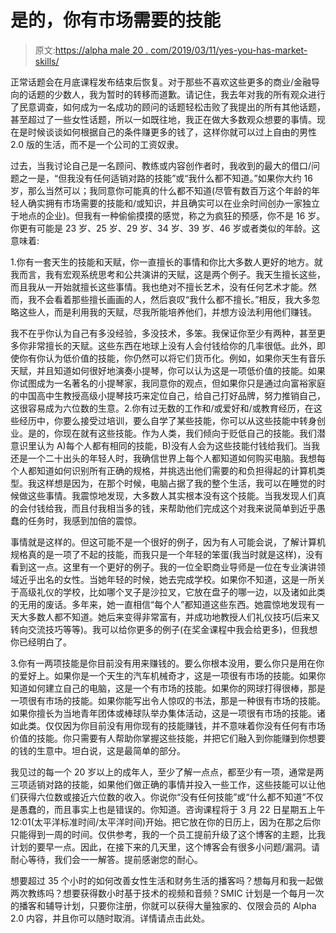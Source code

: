 # 是的，你有市场需要的技能

> 原文:[https://alpha male 20 . com/2019/03/11/yes-you-has-market-skills/](https://alphamale20.com/2019/03/11/yes-you-have-marketable-skills/)

正常话题会在月底课程发布结束后恢复。对于那些不喜欢这些更多的商业/金融导向的话题的少数人，我为暂时的转移而道歉。请记住，我去年对我的所有观众进行了民意调查，如何成为一名成功的顾问的话题轻松击败了我提出的所有其他话题，甚至超过了一些女性话题，所以一如既往地，我正在做大多数观众想要的事情。现在是时候谈谈如何根据自己的条件赚更多的钱了，这样你就可以过上自由的男性 2.0 版的生活，而不是一个公司的工资奴隶。

过去，当我讨论自己是一名顾问、教练或内容创作者时，我收到的最大的借口/问题之一是，“但我没有任何适销对路的技能”或“我什么都不知道。”如果你大约 16 岁，那么当然可以；我同意你可能真的什么都不知道(尽管有数百万这个年龄的年轻人确实拥有市场需要的技能和/或知识，并且确实可以在业余时间创办一家独立于地点的企业)。但我有一种偷偷摸摸的感觉，称之为疯狂的预感，你不是 16 岁。你更有可能是 23 岁、25 岁、29 岁、34 岁、39 岁、46 岁或者类似的年龄。这意味着:

1.你有一套天生的技能和天赋，你一直擅长的事情和你比大多数人更好的地方。就我而言，我有宏观系统思考和公共演讲的天赋，这是两个例子。我天生擅长这些，而且我从一开始就擅长这些事情。我也绝对不擅长艺术，没有任何艺术才能。然而，我不会看着那些擅长画画的人，然后哀叹“我什么都不擅长。”相反，我大多忽略这些人，而是利用我的天赋，尽我所能培养他们，并想方设法利用他们赚钱。

我不在乎你认为自己有多没经验，多没技术，多笨。我保证你至少有两种，甚至更多你非常擅长的天赋。这些东西在地球上没有人会付钱给你的几率很低。此外，即使你有你认为低价值的技能，你仍然可以将它们货币化。例如，如果你天生有音乐天赋，并且知道如何很好地演奏小提琴，你可以认为这是一项低价值的技能。如果你试图成为一名著名的小提琴家，我同意你的观点，但如果你只是通过向富裕家庭的中国高中生教授高级小提琴技巧来定位自己，给自己打好品牌，努力推销自己，这很容易成为六位数的生意。2.你有过无数的工作和/或爱好和/或教育经历，在这些经历中，你要么接受过培训，要么自学了某些技能，你可以从这些技能中转身创业。是的，你现在就有这些技能。作为人类，我们倾向于贬低自己的技能。我们潜意识里认为 A)每个人都有相同的技能，B)没有人会为这些技能付钱给我们。当我还是一个二十出头的年轻人时，我确信世界上每个人都知道如何购买电脑。我想每个人都知道如何识别所有正确的规格，并挑选出他们需要的和负担得起的计算机类型。我这样想是因为，在那个时候，电脑占据了我的整个生活，我可以在睡觉的时候做这些事情。我震惊地发现，大多数人其实根本没有这个技能。当我发现人们真的会付钱给我，而且付我相当多的钱，来帮助他们完成这个对我来说简单到近乎愚蠢的任务时，我感到加倍的震惊。

事情就是这样的。但这可能不是一个很好的例子，因为有人可能会说，了解计算机规格真的是一项了不起的技能，而我只是一个年轻的笨蛋(我当时就是这样)，没有看到这一点。这里有一个更好的例子。我的一位全职商业导师是一位在专业演讲领域近乎出名的女性。当她年轻的时候，她去完成学校。如果你不知道，这是一所关于高级礼仪的学校，比如哪个叉子是沙拉叉，它放在盘子的哪一边，以及诸如此类的无用的废话。多年来，她一直相信“每个人”都知道这些东西。她震惊地发现有一天大多数人都不知道。她后来变得非常富有，并成功地教授人们礼仪技巧(后来又转向交流技巧等等)。我可以给你更多的例子(在奖金课程中我会给更多)，但我想你已经明白了。

3.你有一两项技能是你目前没有用来赚钱的。要么你根本没用，要么你只是用在你的爱好上。如果你是一个天生的汽车机械奇才，这是一项很有市场的技能。如果你知道如何建立自己的电脑，这是一个有市场的技能。如果你的网球打得很棒，那是一项很有市场的技能。如果你能写出令人惊叹的书法，那是一种很有市场的技能。如果你擅长为当地青年团体或棒球队举办集体活动，这是一项很有市场的技能。诸如此类。仅仅因为你目前没有用你现有的技能赚钱，并不意味着你没有任何有市场价值的技能。你只需要有人帮助你掌握这些技能，并把它们融入到你能赚到你想要的钱的生意中。坦白说，这是最简单的部分。

我见过的每一个 20 岁以上的成年人，至少了解一点点，都至少有一项，通常是两三项适销对路的技能，如果他们做正确的事情并投入一些工作，这些技能可以让他们获得六位数或接近六位数的收入。你说你“没有任何技能”或“什么都不知道”不仅是愚蠢的，而且事实上也是错误的。你知道。咨询课程将于 3 月 22 日星期五上午 12:01(太平洋标准时间/太平洋时间)开始。把它放在你的日历上，因为在那之后你只能得到一周的时间。仅供参考，我的一个员工提前升级了这个博客的主题，比我计划的要早一点。因此，在接下来的几天里，这个博客会有很多小问题/漏洞。请耐心等待，我们会一一解答。提前感谢您的耐心。

想要超过 35 个小时的如何改善女性生活和财务生活的播客吗？想每月和我一起做两次教练吗？想要获得数小时基于技术的视频和音频？SMIC 计划是一个每月一次的播客和辅导计划，只要你注册，你就可以获得大量独家的、仅限会员的 Alpha 2.0 内容，并且你可以随时取消。详情请点击此处。